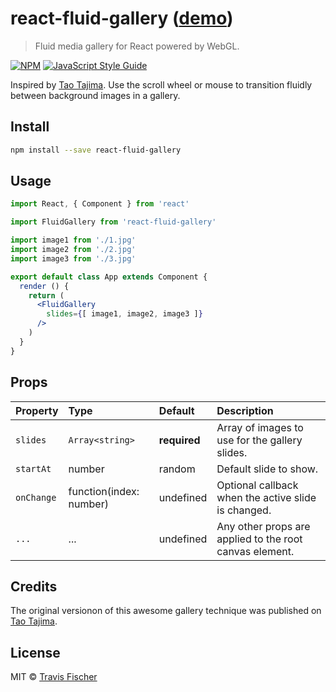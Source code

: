 # react-fluid-gallery ([demo](https://transitive-bullshit.github.io/react-fluid-gallery/))

> Fluid media gallery for React powered by WebGL.

[![NPM](https://img.shields.io/npm/v/react-fluid-gallery.svg)](https://www.npmjs.com/package/react-fluid-gallery) [![JavaScript Style Guide](https://img.shields.io/badge/code_style-standard-brightgreen.svg)](https://standardjs.com)

Inspired by [Tao Tajima](http://taotajima.jp/). Use the scroll wheel or mouse to transition fluidly between background images in a gallery.

## Install

```bash
npm install --save react-fluid-gallery
```

## Usage

```jsx
import React, { Component } from 'react'

import FluidGallery from 'react-fluid-gallery'

import image1 from './1.jpg'
import image2 from './2.jpg'
import image3 from './3.jpg'

export default class App extends Component {
  render () {
    return (
      <FluidGallery
        slides={[ image1, image2, image3 ]}
      />
    )
  }
}

```

## Props

| Property      | Type               | Default                               | Description                                                                                                                                  |
|:--------------|:-------------------|:--------------------------------------|:---------------------------------------------------------------------------------------------------------------------------------------------|
| `slides`    | `Array<string>`           | **required**                                  | Array of images to use for the gallery slides. |
| `startAt`   | number          | random                                 | Default slide to show. |
| `onChange`  | function(index: number) | undefined   | Optional callback when the active slide is changed. |
| `...`       | ...              | undefined                            | Any other props are applied to the root canvas element. |

## Credits

The original versionon of this awesome gallery technique was published on [Tao Tajima](http://taotajima.jp/).

## License

MIT © [Travis Fischer](https://github.com/transitive-bullshit)
